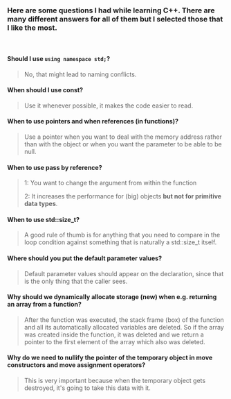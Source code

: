 ### Here are some questions I had while learning C++. There are many different answers for all of them but I selected those that I like the most.

<br>

#### Should I use ```using namespace std;```?
> No, that might lead to naming conflicts.

#### When should I use const?
> Use it whenever possible, it makes the code easier to read.

#### When to use pointers and when references (in functions)?
> Use a pointer when you want to deal with the memory address rather than with the object or when you want the parameter to be able to be null.

#### When to use pass by reference?

>1: You want to change the argument from within the function
>
> 2: It increases the performance for (big) objects <strong>but not for primitive data types</strong>.

#### When to use std::size_t?
> A good rule of thumb is for anything that you need to compare in the loop condition against something that is naturally a std::size_t itself.

#### Where should you put the default parameter values?
> Default parameter values should appear on the declaration, since that is the only thing that the caller sees.

#### Why should we dynamically allocate storage (new) when e.g. returning an array from a function?
> After the function was executed, the stack frame (box) of the function and all its automatically allocated variables are deleted. So if the array was created inside the function, it was deleted and we return a pointer to the first element of the array which also was deleted. 

#### Why do we need to nullify the pointer of the temporary object in move constructors and move assignment operators?
> This is very important because when the temporary object gets destroyed, it's going to take this data with it.